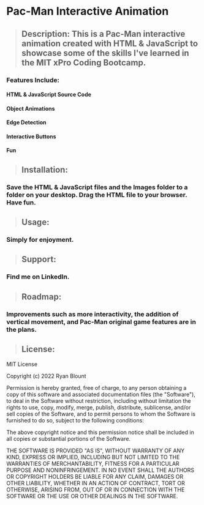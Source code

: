 # Pac-Man Interactive Animation

> ## Description: This is a Pac-Man interactive animation created with HTML & JavaScript to showcase some of the skills I've learned in the MIT xPro Coding Bootcamp.
  ### Features Include:
   #### HTML & JavaScript Source Code
   #### Object Animations
   #### Edge Detection
   #### Interactive Buttons
   #### Fun
   
> ## Installation:
 ### Save the HTML & JavaScript files and the Images folder to a folder on your desktop. Drag the HTML file to your browser. Have fun.

> ## Usage:
 ### Simply for enjoyment.

> ## Support:
 ### Find me on LinkedIn.

> ## Roadmap:
 ### Improvements such as more interactivity, the addition of vertical movement, and Pac-Man original game features are in the plans.

> ## License:

  MIT License

  Copyright (c) 2022 Ryan Blount

  Permission is hereby granted, free of charge, to any person obtaining a copy
  of this software and associated documentation files (the "Software"), to deal
  in the Software without restriction, including without limitation the rights
  to use, copy, modify, merge, publish, distribute, sublicense, and/or sell
  copies of the Software, and to permit persons to whom the Software is
  furnished to do so, subject to the following conditions:

  The above copyright notice and this permission notice shall be included in all
  copies or substantial portions of the Software.

  THE SOFTWARE IS PROVIDED "AS IS", WITHOUT WARRANTY OF ANY KIND, EXPRESS OR
  IMPLIED, INCLUDING BUT NOT LIMITED TO THE WARRANTIES OF MERCHANTABILITY,
  FITNESS FOR A PARTICULAR PURPOSE AND NONINFRINGEMENT. IN NO EVENT SHALL THE
  AUTHORS OR COPYRIGHT HOLDERS BE LIABLE FOR ANY CLAIM, DAMAGES OR OTHER
  LIABILITY, WHETHER IN AN ACTION OF CONTRACT, TORT OR OTHERWISE, ARISING FROM,
  OUT OF OR IN CONNECTION WITH THE SOFTWARE OR THE USE OR OTHER DEALINGS IN THE
  SOFTWARE.

